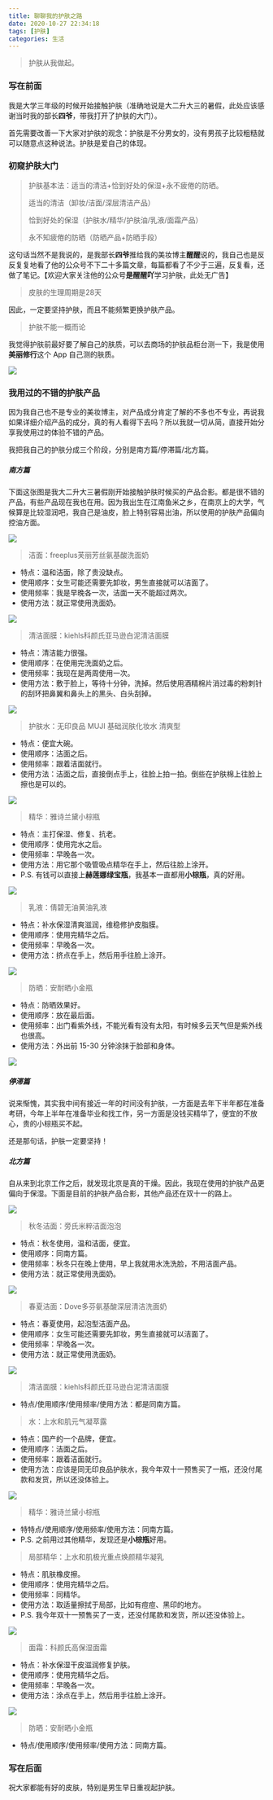 ```yaml
---
title: 聊聊我的护肤之路
date: 2020-10-27 22:34:18
tags: [护肤]
categories: 生活
---
```


> 护肤从我做起。

<!--more-->

### 写在前面

我是大学三年级的时候开始接触护肤（准确地说是大二升大三的暑假，此处应该感谢当时我的部长**四爷**，带我打开了护肤的大门）。

首先需要改善一下大家对护肤的观念：护肤是不分男女的，没有男孩子比较粗糙就可以随意点这种说法。护肤是爱自己的体现。

### 初窥护肤大门

> 护肤基本法：适当的清洁+恰到好处的保湿+永不疲倦的防晒。
>
> 适当的清洁（卸妆/洁面/深层清洁产品）
>
> 恰到好处的保湿（护肤水/精华/护肤油/乳液/面霜产品）
>
> 永不知疲倦的防晒（防晒产品+防晒手段）

这句话当然不是我说的，是我部长**四爷**推给我的美妆博主**醒醒**说的，我自己也是反反复复地看了他的公众号不下二十多篇文章，每篇都看了不少于三遍，反复看，还做了笔记。【欢迎大家关注他的公众号**是醒醒吖**学习护肤，此处无广告】

> 皮肤的生理周期是28天

因此，一定要坚持护肤，而且不能频繁更换护肤产品。

> 护肤不能一概而论

我觉得护肤前最好要了解自己的肤质，可以去商场的护肤品柜台测一下，我是使用**美丽修行**这个 App 自己测的肤质。

![](https://raw.githubusercontent.com/Wonz5130/My-Private-ImgHost/master/img/%E5%BE%AE%E4%BF%A1%E5%9B%BE%E7%89%87_20201028212242.png)

### 我用过的不错的护肤产品

因为我自己也不是专业的美妆博主，对产品成分肯定了解的不多也不专业，再说我如果详细介绍产品的成分，真的有人看得下去吗？所以我就一切从简，直接开始分享我使用过的体验不错的产品。

我把我自己的护肤分成三个阶段，分别是南方篇/停滞篇/北方篇。

##### 南方篇

下面这张图是我大二升大三暑假刚开始接触护肤时候买的产品合影。都是很不错的产品，有些产品现在我也在用。因为我出生在江南鱼米之乡，在南京上的大学，气候算是比较湿润吧，我自己是油皮，脸上特别容易出油，所以使用的护肤产品偏向控油方面。

![](https://raw.githubusercontent.com/Wonz5130/My-Private-ImgHost/master/img/160-5.JPEG)

> 洁面：freeplus芙丽芳丝氨基酸洗面奶

- 特点：温和洁面，除了贵没缺点。
- 使用顺序：女生可能还需要先卸妆，男生直接就可以洁面了。
- 使用频率：我是早晚各一次，洁面一天不能超过两次。
- 使用方法：就正常使用洗面奶。

![](https://raw.githubusercontent.com/Wonz5130/My-Private-ImgHost/master/img/O1CN01evvbr71R7oUYCLZLv_!!2206624122065.jpg)

> 清洁面膜：kiehls科颜氏亚马逊白泥清洁面膜

- 特点：清洁能力很强。
- 使用顺序：在使用完洗面奶之后。
- 使用频率：我现在是两周使用一次。
- 使用方法：敷于脸上，等待十分钟，洗掉。然后使用酒精棉片消过毒的粉刺针的刮环把鼻翼和鼻头上的黑头、白头刮掉。

![](https://raw.githubusercontent.com/Wonz5130/My-Private-ImgHost/master/img/O1CN01V1XEXv1L4i7c13aBk_!!0-item_pic.jpg_430x430q90.jpg)

> 护肤水：无印良品 MUJI 基础润肤化妆水 清爽型

- 特点：便宜大碗。
- 使用顺序：洁面之后。
- 使用频率：跟着洁面就行。
- 使用方法：洁面之后，直接倒点手上，往脸上拍一拍。倒些在护肤棉上往脸上擦也是可以的。

![](https://raw.githubusercontent.com/Wonz5130/My-Private-ImgHost/master/img/O1CN0153V4bH2GFdbjQRgRU_!!0-item_pic.jpg_430x430q90.jpg)

> 精华：雅诗兰黛小棕瓶

- 特点：主打保湿、修复、抗老。
- 使用顺序：使用完水之后。
- 使用频率：早晚各一次。
- 使用方法：用它那个吸管吸点精华在手上，然后往脸上涂开。
- P.S. 有钱可以直接上**赫莲娜绿宝瓶**，我基本一直都用**小棕瓶**，真的好用。

![](https://raw.githubusercontent.com/Wonz5130/My-Private-ImgHost/master/img/O1CN010SDwWQ1WkoJEbk8Ro_!!2064892827.jpg_430x430q90.jpg)

> 乳液：倩碧无油黄油乳液

- 特点：补水保湿清爽滋润，维稳修护皮脂膜。
- 使用顺序：使用完精华之后。
- 使用频率：早晚各一次。
- 使用方法：挤点在手上，然后用手往脸上涂开。

![](https://raw.githubusercontent.com/Wonz5130/My-Private-ImgHost/master/img/O1CN011p1VtG1flZVB6tn0V_!!1653734047-0-lubanu-s.jpg_430x430q90.jpg)

> 防晒：安耐晒小金瓶

- 特点：防晒效果好。
- 使用顺序：放在最后面。
- 使用频率：出门看紫外线，不能光看有没有太阳，有时候多云天气但是紫外线也很高。
- 使用方法：外出前 15-30 分钟涂抹于脸部和身体。

![](https://raw.githubusercontent.com/Wonz5130/My-Private-ImgHost/master/img/O1CN01gLdkhb2DGbdJ1sgMN_!!2978398582.jpg_430x430q90.jpg)

##### 停滞篇

说来惭愧，其实我中间有接近一年的时间没有护肤，一方面是去年下半年都在准备考研，今年上半年在准备毕业和找工作，另一方面是没钱买精华了，便宜的不放心，贵的小棕瓶买不起。

还是那句话，护肤一定要坚持！

##### 北方篇

自从来到北京工作之后，就发现北京是真的干燥。因此，我现在使用的护肤产品更偏向于保湿。下面是目前的护肤产品合影，其他产品还在双十一的路上。

![](https://raw.githubusercontent.com/Wonz5130/My-Private-ImgHost/master/img/%E5%BE%AE%E4%BF%A1%E5%9B%BE%E7%89%87_20201028212225.jpg)

> 秋冬洁面：旁氏米粹洁面泡泡

- 特点：秋冬使用，温和洁面，便宜。
- 使用顺序：同南方篇。
- 使用频率：秋冬只在晚上使用，早上我就用水洗洗脸，不用洁面产品。
- 使用方法：就正常使用洗面奶。

![](https://raw.githubusercontent.com/Wonz5130/My-Private-ImgHost/master/img/O1CN014v5Cyb1dGJDC3S5q9_!!1122313708.jpg_430x430q90.jpg)

> 春夏洁面：Dove多芬氨基酸深层清洁洗面奶

- 特点：春夏使用，起泡型洁面产品。
- 使用顺序：女生可能还需要先卸妆，男生直接就可以洁面了。
- 使用频率：早晚各一次。
- 使用方法：就正常使用洗面奶。

![](https://raw.githubusercontent.com/Wonz5130/My-Private-ImgHost/master/img/O1CN015AlGwA1rGgBTGaQOv_!!2255775604.jpg_430x430q90.jpg)

> 清洁面膜：kiehls科颜氏亚马逊白泥清洁面膜

- 特点/使用顺序/使用频率/使用方法：都是同南方篇。

> 水：上水和肌元气凝萃露

- 特点：国产的一个品牌，便宜。
- 使用顺序：洁面之后。
- 使用频率：跟着洁面就行。
- 使用方法：应该是同无印良品护肤水，我今年双十一预售买了一瓶，还没付尾款和发货，所以还没体验上。

![](https://raw.githubusercontent.com/Wonz5130/My-Private-ImgHost/master/img/O1CN01SuXYwV2Lc9A3Z531y_!!3949209712.jpg_430x430q90.jpg)

> 精华：雅诗兰黛小棕瓶

- 特特点/使用顺序/使用频率/使用方法：同南方篇。
- P.S. 之前用过其他精华，发现还是**小棕瓶**好用。

> 局部精华：上水和肌极光重点焕颜精华凝乳

- 特点：肌肤橡皮擦。
- 使用顺序：使用完精华之后。
- 使用频率：同精华。
- 使用方法：取适量擦拭于局部，比如有痘痘、黑印的地方。
- P.S. 我今年双十一预售买了一支，还没付尾款和发货，所以还没体验上。

![](https://raw.githubusercontent.com/Wonz5130/My-Private-ImgHost/master/img/O1CN018K7quK2Lc9AuyBLf0_!!0-item_pic.jpg_430x430q90.jpg)

> 面霜：科颜氏高保湿面霜

- 特点：补水保湿干皮滋润修复护肤。
- 使用顺序：使用完精华之后。
- 使用频率：早晚各一次。
- 使用方法：涂点在手上，然后用手往脸上涂开。

![](https://raw.githubusercontent.com/Wonz5130/My-Private-ImgHost/master/img/O1CN01PCcTG01L4i84Oy6gG_!!3164711246.jpg_430x430q90.jpg)

> 防晒：安耐晒小金瓶

- 特点/使用顺序/使用频率/使用方法：同南方篇。

### 写在后面

祝大家都能有好的皮肤，特别是男生早日重视起护肤。